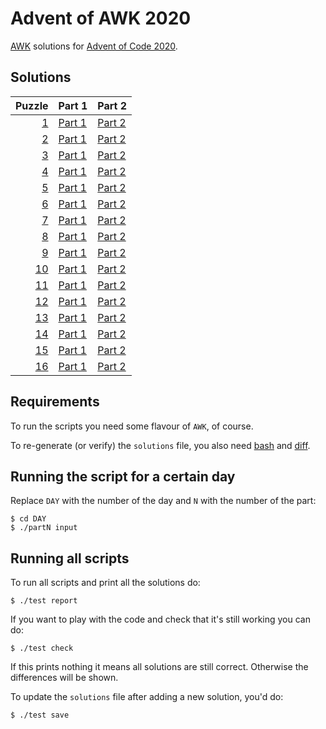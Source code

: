 # Advent of AWK 2020

[AWK](https://en.wikipedia.org/wiki/AWK) solutions for
[Advent of Code 2020](https://adventofcode.com/2020).

## Solutions

| Puzzle   | Part 1             | Part 2             |
| --------:| ------------------ | ------------------ |
| [1][1]   | [Part 1](01/part1) | [Part 2](01/part2) |
| [2][2]   | [Part 1](02/part1) | [Part 2](02/part2) |
| [3][3]   | [Part 1](03/part1) | [Part 2](03/part2) |
| [4][4]   | [Part 1](04/part1) | [Part 2](04/part2) |
| [5][5]   | [Part 1](05/part1) | [Part 2](05/part2) |
| [6][6]   | [Part 1](06/part1) | [Part 2](06/part2) |
| [7][7]   | [Part 1](07/part1) | [Part 2](07/part2) |
| [8][8]   | [Part 1](08/part1) | [Part 2](08/part2) |
| [9][9]   | [Part 1](09/part1) | [Part 2](09/part2) |
| [10][10] | [Part 1](10/part1) | [Part 2](10/part2) |
| [11][11] | [Part 1](11/part1) | [Part 2](11/part2) |
| [12][12] | [Part 1](12/part1) | [Part 2](12/part2) |
| [13][13] | [Part 1](13/part1) | [Part 2](13/part2) |
| [14][14] | [Part 1](14/part1) | [Part 2](14/part2) |
| [15][15] | [Part 1](15/part1) | [Part 2](15/part2) |
| [16][16] | [Part 1](16/part1) | [Part 2](16/part2) |

## Requirements

To run the scripts you need some flavour of `AWK`, of course.

To re-generate (or verify) the `solutions` file, you also need
[bash](https://en.wikipedia.org/wiki/Bash_(Unix_shell)) and
[diff](https://en.wikipedia.org/wiki/Diff).

## Running the script for a certain day

Replace `DAY` with the number of the day and `N` with the number of the part:

	$ cd DAY
	$ ./partN input

## Running all scripts

To run all scripts and print all the solutions do:

	$ ./test report

If you want to play with the code and check that it's still working you can
do:

	$ ./test check

If this prints nothing it means all solutions are still correct.
Otherwise the differences will be shown.

To update the `solutions` file after adding a new solution, you'd do:

	$ ./test save

[1]: https://adventofcode.com/2020/day/1
[2]: https://adventofcode.com/2020/day/2
[3]: https://adventofcode.com/2020/day/3
[4]: https://adventofcode.com/2020/day/4
[5]: https://adventofcode.com/2020/day/5
[6]: https://adventofcode.com/2020/day/6
[7]: https://adventofcode.com/2020/day/7
[8]: https://adventofcode.com/2020/day/8
[9]: https://adventofcode.com/2020/day/9
[10]: https://adventofcode.com/2020/day/10
[11]: https://adventofcode.com/2020/day/11
[12]: https://adventofcode.com/2020/day/12
[13]: https://adventofcode.com/2020/day/13
[14]: https://adventofcode.com/2020/day/14
[15]: https://adventofcode.com/2020/day/15
[16]: https://adventofcode.com/2020/day/16
